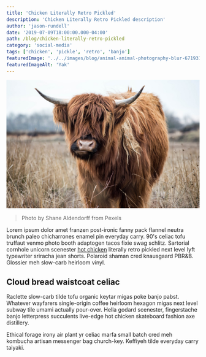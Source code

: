 ```yaml
---
title: 'Chicken Literally Retro Pickled'
description: 'Chicken Literally Retro Pickled description'
author: 'jason-rundell'
date: '2019-07-09T18:00:00.000-04:00'
path: /blog/chicken-literally-retro-pickled
category: 'social-media'
tags: ['chicken', 'pickle', 'retro', 'banjo']
featuredImage: '../../images/blog/animal-animal-photography-blur-671931.jpg'
featuredImageAlt: 'Yak'
---
```


![Yak](../../images/blog/animal-animal-photography-blur-671931.jpg)

> Photo by Shane Aldendorff from Pexels

Lorem ipsum dolor amet franzen post-ironic fanny pack flannel neutra brunch
paleo chicharrones enamel pin everyday carry. 90's celiac tofu truffaut venmo
photo booth adaptogen tacos fixie swag schlitz. Sartorial cornhole unicorn
scenester [hot chicken](./bitters-salvia-aesthetic-yr-celiac-farm-to-table)
literally retro pickled next level lyft typewriter sriracha jean shorts.
Polaroid shaman cred knausgaard PBR&B. Glossier meh slow-carb heirloom vinyl.

## Cloud bread waistcoat celiac

Raclette slow-carb tilde tofu organic keytar migas poke banjo pabst. Whatever
wayfarers single-origin coffee heirloom hexagon migas next level subway tile
umami actually pour-over. Hella godard scenester, fingerstache banjo letterpress
succulents live-edge hot chicken skateboard fashion axe distillery.

Ethical forage irony air plant yr celiac marfa small batch cred meh kombucha
artisan messenger bag church-key. Keffiyeh tilde everyday carry taiyaki.
